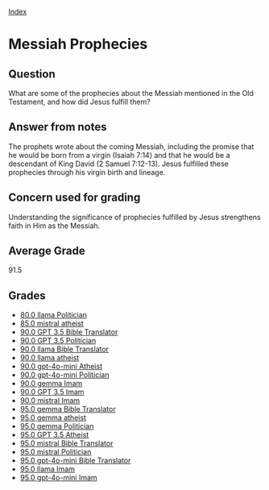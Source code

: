 
[Index](../index.md)
# Messiah Prophecies
## Question
What are some of the prophecies about the Messiah mentioned in the Old Testament, and how did Jesus fulfill them?

## Answer from notes
The prophets wrote about the coming Messiah, including the promise that he would be born from a virgin (Isaiah 7:14) and that he would be a descendant of King David (2 Samuel 7:12-13). Jesus fulfilled these prophecies through his virgin birth and lineage.

## Concern used for grading
Understanding the significance of prophecies fulfilled by Jesus strengthens faith in Him as the Messiah.

## Average Grade
91.5

## Grades
 * [80.0 llama Politician](../answers/llama_Politician/Messiah_Prophecies.md)
 * [85.0 mistral atheist](../answers/mistral_atheist/Messiah_Prophecies.md)
 * [90.0 GPT 3.5 Bible Translator](../answers/GPT_3.5_Bible_Translator/Messiah_Prophecies.md)
 * [90.0 GPT 3.5 Politician](../answers/GPT_3.5_Politician/Messiah_Prophecies.md)
 * [90.0 llama Bible Translator](../answers/llama_Bible_Translator/Messiah_Prophecies.md)
 * [90.0 llama atheist](../answers/llama_atheist/Messiah_Prophecies.md)
 * [90.0 gpt-4o-mini Atheist](../answers/gpt-4o-mini_Atheist/Messiah_Prophecies.md)
 * [90.0 gpt-4o-mini Politician](../answers/gpt-4o-mini_Politician/Messiah_Prophecies.md)
 * [90.0 gemma Imam](../answers/gemma_Imam/Messiah_Prophecies.md)
 * [90.0 GPT 3.5 Imam](../answers/GPT_3.5_Imam/Messiah_Prophecies.md)
 * [90.0 mistral Imam](../answers/mistral_Imam/Messiah_Prophecies.md)
 * [95.0 gemma Bible Translator](../answers/gemma_Bible_Translator/Messiah_Prophecies.md)
 * [95.0 gemma atheist](../answers/gemma_atheist/Messiah_Prophecies.md)
 * [95.0 gemma Politician](../answers/gemma_Politician/Messiah_Prophecies.md)
 * [95.0 GPT 3.5 Atheist](../answers/GPT_3.5_Atheist/Messiah_Prophecies.md)
 * [95.0 mistral Bible Translator](../answers/mistral_Bible_Translator/Messiah_Prophecies.md)
 * [95.0 mistral Politician](../answers/mistral_Politician/Messiah_Prophecies.md)
 * [95.0 gpt-4o-mini Bible Translator](../answers/gpt-4o-mini_Bible_Translator/Messiah_Prophecies.md)
 * [95.0 llama Imam](../answers/llama_Imam/Messiah_Prophecies.md)
 * [95.0 gpt-4o-mini Imam](../answers/gpt-4o-mini_Imam/Messiah_Prophecies.md)
